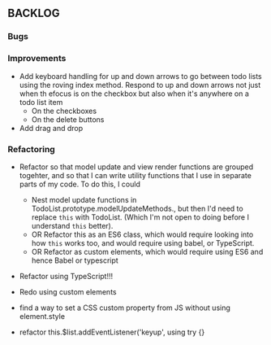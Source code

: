 ## BACKLOG

### Bugs

### Improvements

* Add keyboard handling for up and down arrows to go between todo lists using the roving index method. Respond to up and down arrows not just when th efocus is on the checkbox but also when it's anywhere on a todo list item
  * On the checkboxes
  * On the delete buttons
* Add drag and drop

### Refactoring

* Refactor so that model update and view render functions are grouped togehter, and so that I can write utility functions that I use in separate parts of my code. To do this, I could
  * Nest model update functions in TodoList.prototype.modelUpdateMethods., but then I'd need to replace `this` with TodoList. (Which I'm not open to doing before I understand `this` better).
  * OR Refactor this as an ES6 class, which would require looking into how `this` works too, and would require using babel, or TypeScript.
  * OR Refactor as custom elements, which would require using ES6 and hence Babel or typescript
* Refactor using TypeScript!!!
* Redo using custom elements

* find a way to set a CSS custom property from JS without using element.style

* refactor this.$list.addEventListener('keyup', using try {}